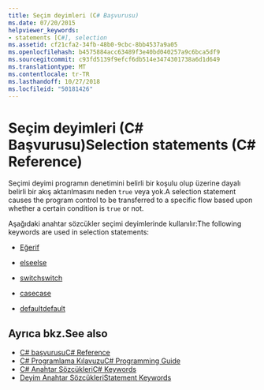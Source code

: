 ```yaml
---
title: Seçim deyimleri (C# Başvurusu)
ms.date: 07/20/2015
helpviewer_keywords:
- statements [C#], selection
ms.assetid: cf21cfa2-34fb-48b0-9cbc-8bb4537a9a05
ms.openlocfilehash: b4575884acc63489f3e40bd040257a9c6bca5df9
ms.sourcegitcommit: c93fd5139f9efcf6db514e3474301738a6d1d649
ms.translationtype: MT
ms.contentlocale: tr-TR
ms.lasthandoff: 10/27/2018
ms.locfileid: "50181426"
---
```

# <a name="selection-statements-c-reference"></a><span data-ttu-id="1d9ea-102">Seçim deyimleri (C# Başvurusu)</span><span class="sxs-lookup"><span data-stu-id="1d9ea-102">Selection statements (C# Reference)</span></span>

<span data-ttu-id="1d9ea-103">Seçimi deyimi programın denetimini belirli bir koşulu olup üzerine dayalı belirli bir akış aktarılmasını neden `true` veya yok.</span><span class="sxs-lookup"><span data-stu-id="1d9ea-103">A selection statement causes the program control to be transferred to a specific flow based upon whether a certain condition is `true` or not.</span></span>

<span data-ttu-id="1d9ea-104">Aşağıdaki anahtar sözcükler seçimi deyimlerinde kullanılır:</span><span class="sxs-lookup"><span data-stu-id="1d9ea-104">The following keywords are used in selection statements:</span></span>

- [<span data-ttu-id="1d9ea-105">Eğer</span><span class="sxs-lookup"><span data-stu-id="1d9ea-105">if</span></span>](if-else.md)

- [<span data-ttu-id="1d9ea-106">else</span><span class="sxs-lookup"><span data-stu-id="1d9ea-106">else</span></span>](if-else.md)

- [<span data-ttu-id="1d9ea-107">switch</span><span class="sxs-lookup"><span data-stu-id="1d9ea-107">switch</span></span>](switch.md)

- [<span data-ttu-id="1d9ea-108">case</span><span class="sxs-lookup"><span data-stu-id="1d9ea-108">case</span></span>](switch.md)

- [<span data-ttu-id="1d9ea-109">default</span><span class="sxs-lookup"><span data-stu-id="1d9ea-109">default</span></span>](switch.md)

## <a name="see-also"></a><span data-ttu-id="1d9ea-110">Ayrıca bkz.</span><span class="sxs-lookup"><span data-stu-id="1d9ea-110">See also</span></span>

- [<span data-ttu-id="1d9ea-111">C# başvurusu</span><span class="sxs-lookup"><span data-stu-id="1d9ea-111">C# Reference</span></span>](../index.md)
- [<span data-ttu-id="1d9ea-112">C# Programlama Kılavuzu</span><span class="sxs-lookup"><span data-stu-id="1d9ea-112">C# Programming Guide</span></span>](../../programming-guide/index.md)
- [<span data-ttu-id="1d9ea-113">C# Anahtar Sözcükleri</span><span class="sxs-lookup"><span data-stu-id="1d9ea-113">C# Keywords</span></span>](index.md)
- [<span data-ttu-id="1d9ea-114">Deyim Anahtar Sözcükleri</span><span class="sxs-lookup"><span data-stu-id="1d9ea-114">Statement Keywords</span></span>](statement-keywords.md)